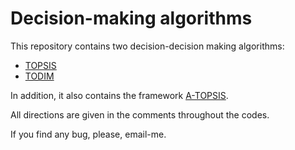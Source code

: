 # Decision-making algorithms
This repository contains two decision-decision making algorithms:
* [TOPSIS](https://github.com/paaatcha/Decision-Making/tree/master/TOPSIS)
* [TODIM](https://github.com/paaatcha/Decision-Making/tree/master/TODIM)

In addition, it also contains the framework [A-TOPSIS](https://github.com/paaatcha/Decision-Making/tree/master/A-TOPSIS).

All directions are given in the comments throughout the codes.

If you find any bug, please, email-me.
